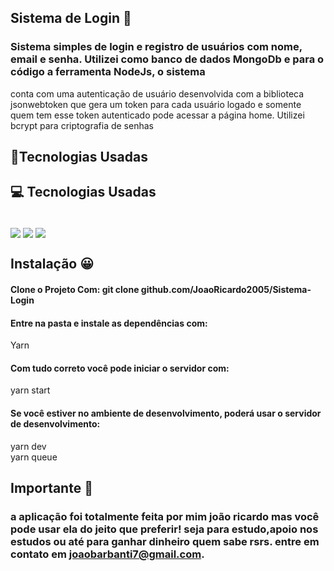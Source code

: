 ## Sistema de Login 📱

### Sistema simples de login e registro de usuários com nome, email e senha. Utilizei como banco de dados MongoDb e para o código a ferramenta NodeJs, o sistema 
conta com uma autenticação de usuário desenvolvida com a biblioteca jsonwebtoken que gera um token para cada usuário logado e somente quem tem esse token autenticado
pode acessar a página home. Utilizei bcrypt para criptografia de senhas 


## 🚀Tecnologias Usadas

## 💻 Tecnologias Usadas
<div style="display: inline_block"><br/>
<img align="center" src="https://img.shields.io/badge/JavaScript-323330?style=for-the-badge&logo=javascript&logoColor=F7DF1E">
<img align="center" src="https://img.shields.io/badge/Node.js-43853D?style=for-the-badge&logo=node.js&logoColor=white">
<img align="center" src="https://img.shields.io/badge/MongoDB-4EA94B?style=for-the-badge&logo=mongodb&logoColor=white">
</div>

## Instalação 😀 

#### Clone o Projeto Com: git clone github.com/JoaoRicardo2005/Sistema-Login </br>

#### Entre na pasta e instale as dependências com: 
 Yarn
#### Com tudo correto você pode iniciar o servidor com:
yarn start
#### Se você estiver no ambiente de desenvolvimento, poderá usar o servidor de desenvolvimento:
yarn dev</br>
yarn queue
## Importante 💛

### a aplicação foi totalmente feita por mim joão ricardo mas você pode usar ela do jeito que preferir! seja para estudo,apoio nos estudos ou até para ganhar dinheiro quem sabe rsrs. entre em contato em joaobarbanti7@gmail.com.
</div>

